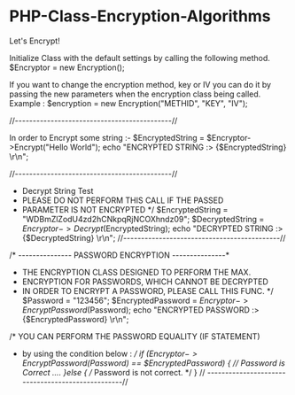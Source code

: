 # PHP-Class-Encryption-Algorithms
Let's Encrypt!

  Initialize Class with the default settings by calling the following method.
  $Encryptor = new Encryption();

  If you want to change the encryption method, key or IV
  you can do it by passing the new parameters when the encryption class being called.
  Example : $encryption = new Encryption("METHID", "KEY", "IV");
  
  //--------------------------------------------//
   
  In order to Encrypt some string :-
  $EncryptedString =  $Encryptor->Encrypt("Hello World");
  echo "ENCRYPTED STRING :> {$EncryptedString} \r\n";


  //--------------------------------------------//
  * Decrypt String Test
  * PLEASE DO NOT PERFORM THIS CALL IF THE PASSED
  * PARAMETER IS NOT ENCRYPTED */
    $EncryptedString = "WDBmZlZodU4zd2hCNkpqRjNCOXhndz09";
    $DecryptedString =  $Encryptor->Decrypt($EncryptedString);
    echo "DECRYPTED STRING :> {$DecryptedString} \r\n";
  //--------------------------------------------//



  /* --------------- PASSWORD ENCRYPTION ---------------*
  * THE ENCRYPTION CLASS DESIGNED TO PERFORM THE MAX.
  * ENCRYPTION FOR PASSWORDS, WHICH CANNOT BE DECRYPTED
  * IN ORDER TO ENCRYPT A PASSWORD, PLEASE CALL THIS FUNC.
  */
  $Password = "123456";
  $EncryptedPassword = $Encryptor->EncryptPassword($Password);
  echo "ENCRYPTED PASSWORD :> {$EncryptedPassword} \r\n";

  /* YOU CAN PERFORM THE PASSWORD EQUALITY (IF STATEMENT)
   * by using the condition below : */
   if ($Encryptor->EncryptPassword($Password) == $EncryptedPassword)
    {
      // Password is Correct ....
    }else { /* Password is not correct. */ }
  // --------------------------------------------------//
